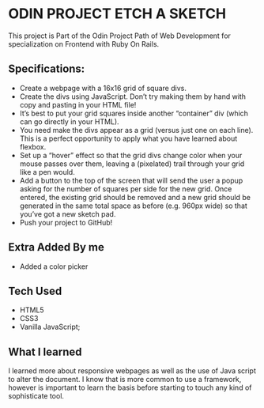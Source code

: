 # ODIN PROJECT ETCH A SKETCH

This project is Part of the Odin Project Path of Web Development for specialization on Frontend with Ruby On Rails. 

## Specifications:

- Create a webpage with a 16x16 grid of square divs.
- Create the divs using JavaScript. Don’t try making them by hand with copy and pasting in your HTML file!
- It’s best to put your grid squares inside another “container” div (which can go directly in your HTML).
- You need make the divs appear as a grid (versus just one on each line). This is a perfect opportunity to apply what you have learned about flexbox.
- Set up a “hover” effect so that the grid divs change color when your mouse passes over them, leaving a (pixelated) trail through your grid like a pen would.
- Add a button to the top of the screen that will send the user a popup asking for the number of squares per side for the new grid. Once entered, the existing grid should be removed and a new grid should be generated in the same total space as before (e.g. 960px wide) so that you’ve got a new sketch pad. 
- Push your project to GitHub!

## Extra Added By me
- Added a color picker

## Tech Used
- HTML5
- CSS3
- Vanilla JavaScript;

## What I learned

I learned more about responsive webpages as well as the use of Java script to alter the document. I know that is more common to use a framework, however is important to learn the basis before starting to touch any kind of sophisticate tool.